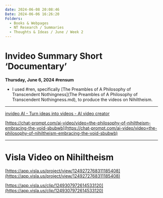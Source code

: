 ```yaml
---
date: 2024-06-08 20:08:46
Date: 2024-06-06 16:26:20
Folders:
  - Books & Webpages
  - NT Research / Summaries
  - Thoughts & Ideas / June / Week 2
---
```


# Invideo Summary Short ‘Documentary’

**Thursday, June 6, 2024 #rensum**

- I used #ren, specifically [The Preambles of A Philosophy of Transcendent Nothingness](The Preambles of A Philosophy of Transcendent Nothingness.md), to produce the videos on Nihiltheism.

* * *

  

[invideo AI - Turn ideas into videos - AI video creato](https://ai.invideo.io/workspace/cd80680b-ce97-4fa7-a4ce-7ad786e72027/v20-copilot/1da3eb5e-5d59-4d22-8f72-24713a7df058)[r](https://ai.invideo.io/workspace/cd80680b-ce97-4fa7-a4ce-7ad786e72027/v20-copilot/1da3eb5e-5d59-4d22-8f72-24713a7df058)  

  

[https://chat-prompt.com/ai-video/video=the-philosophy-of-nihiltheism-embracing-the-void-sbubwb](https://chat-prompt.com/ai-video/video=the-philosophy-of-nihiltheism-embracing-the-void-sbubwb)  

* * *

  

# Visla Video on Nihiltheism

  

[https://app.visla.us/project/view/1249272768311185408](https://app.visla.us/project/view/1249272768311185408)

[https://app.visla.us/clip/1249307972614533120](https://app.visla.us/clip/1249307972614533120)